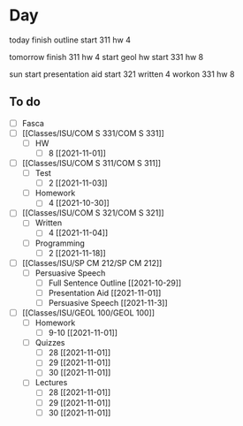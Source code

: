 

# Day 

today 
finish outline
start 311 hw 4

tomorrow 
finish 311 hw 4
start geol hw
start 331 hw 8

sun
start presentation aid
start 321 written 4
workon 331 hw 8



## To do
- [ ] Fasca
- [ ] [[Classes/ISU/COM S 331/COM S 331]]
	- [ ] HW
		- [ ] 8 [[2021-11-01]]
- [ ] [[Classes/ISU/COM S 311/COM S 311]]
	- [ ] Test
		- [ ] 2 [[2021-11-03]]
	- [ ] Homework
		- [ ] 4 [[2021-10-30]]
- [ ] [[Classes/ISU/COM S 321/COM S 321]]
	- [ ] Written
		- [ ] 4 [[2021-11-04]]
	- [ ] Programming
		- [ ] 2 [[2021-11-18]]
- [ ] [[Classes/ISU/SP CM 212/SP CM 212]]
	- [ ] Persuasive Speech
		- [ ] Full Sentence Outline  [[2021-10-29]]
		- [ ] Presentation Aid [[2021-11-01]]
		- [ ] Persuasive Speech [[2021-11-3]]
- [ ] [[Classes/ISU/GEOL 100/GEOL 100]]
	- [ ] Homework
		- [ ] 9-10 [[2021-11-01]]
	- [ ] Quizzes
		- [ ] 28  [[2021-11-01]]
		- [ ] 29 [[2021-11-01]]
		- [ ] 30 [[2021-11-01]]
	- [ ] Lectures
		- [ ] 28 [[2021-11-01]]
		- [ ] 29 [[2021-11-01]]
		- [ ] 30 [[2021-11-01]]